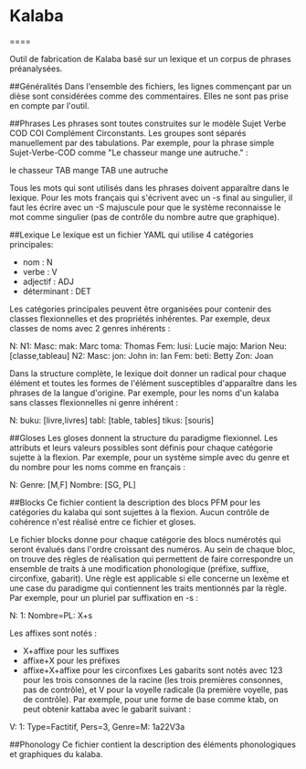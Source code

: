 # Kalaba
====

Outil de fabrication de Kalaba basé sur un lexique et un corpus de phrases préanalysées.

##Généralités
Dans l'ensemble des fichiers, les lignes commençant par un dièse sont considérées comme des commentaires. Elles ne sont pas prise en compte par l'outil.

##Phrases
Les phrases sont toutes construites sur le modèle Sujet Verbe COD COI Complément Circonstants. Les groupes sont séparés manuellement par des tabulations. Par exemple, pour la phrase simple Sujet-Verbe-COD comme "Le chasseur mange une autruche." :

le chasseur TAB mange TAB une autruche

Tous les mots qui sont utilisés dans les phrases doivent apparaître dans le lexique. Pour les mots français qui s'écrivent avec un -s final au singulier, il faut les écrire avec un -S majuscule pour que le système reconnaisse le mot comme singulier (pas de contrôle du nombre autre que graphique).

##Lexique
Le lexique est un fichier YAML qui utilise 4 catégories principales:
- nom : N
- verbe : V
- adjectif : ADJ
- déterminant : DET

Les catégories principales peuvent être organisées pour contenir des classes flexionnelles et des propriétés inhérentes. Par exemple, deux classes de noms avec 2 genres inhérents :

N:
  N1:
    Masc: 
      mak:  Marc
      toma: Thomas
    Fem:
      lusi: Lucie
      majo: Marion
    Neu: [classe,tableau]
  N2:
    Masc:
      jon:  John
      in:   Ian
    Fem: 
      beti: Betty
      Zon:  Joan

Dans la structure complète, le lexique doit donner un radical pour chaque élément et toutes les formes de l'élément susceptibles d'apparaître dans les phrases de la langue d'origine. Par exemple, pour les noms d'un kalaba sans classes flexionnelles ni genre inhérent :

N:
  buku:   [livre,livres]
  tabl:   [table, tables]
  tikus:  [souris]

##Gloses
Les gloses donnent la structure du paradigme flexionnel. Les attributs et leurs valeurs possibles sont définis pour chaque catégorie sujette à la flexion. Par exemple, pour un système simple avec du genre et du nombre pour les noms comme en français :

N:
  Genre: [M,F]
  Nombre: [SG, PL]

##Blocks
Ce fichier contient la description des blocs PFM pour les catégories du kalaba qui sont sujettes à la flexion. Aucun contrôle de cohérence n'est réalisé entre ce fichier et gloses.

Le fichier blocks donne pour chaque catégorie des blocs numérotés qui seront évalués dans l'ordre croissant des numéros. Au sein de chaque bloc, on trouve des règles de réalisation qui permettent de faire correspondre un ensemble de traits à une modification phonologique (préfixe, suffixe, circonfixe, gabarit). Une règle est applicable si elle concerne un lexème et une case du paradigme qui contiennent les traits mentionnés par la règle. Par exemple, pour un pluriel par suffixation en -s :

N:
  1:
    Nombre=PL: X+s

Les affixes sont notés :
  - X+affixe pour les suffixes
  - affixe+X pour les préfixes
  - affixe+X+affixe pour les circonfixes
Les gabarits sont notés avec 123 pour les trois consonnes de la racine (les trois premières consonnes, pas de contrôle), et V pour la voyelle radicale (la première voyelle, pas de contrôle). Par exemple, pour une forme de base comme ktab, on peut obtenir kattaba avec le gabarit suivant :

V:
  1:
    Type=Factitif, Pers=3, Genre=M: 1a22V3a

##Phonology
Ce fichier contient la description des éléments phonologiques et graphiques du kalaba.
